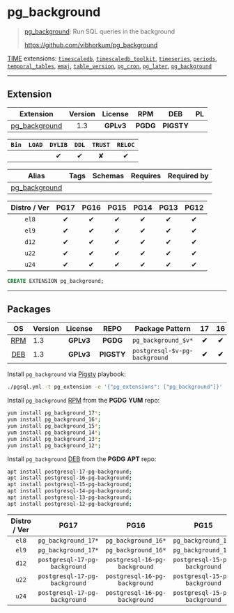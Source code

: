 # pg_background


> [pg_background](https://github.com/vibhorkum/pg_background): Run SQL queries in the background
>
> https://github.com/vibhorkum/pg_background





[TIME](/time) extensions: [`timescaledb`](/timescaledb), [`timescaledb_toolkit`](/timescaledb_toolkit), [`timeseries`](/timeseries), [`periods`](/periods), [`temporal_tables`](/temporal_tables), [`emaj`](/emaj), [`table_version`](/table_version), [`pg_cron`](/pg_cron), [`pg_later`](/pg_later), [`pg_background`](/pg_background)


-------
## Extension


| Extension | Version | License | RPM | DEB | PL |
|-----------|:-------:|:-------:|:---:|:---:|:--:|
| [pg_background](https://github.com/vibhorkum/pg_background) | 1.3 | **<span class="tcwarn">GPLv3</span>** | **<span class="tccyan">PGDG</span>** | **<span class="tcwarn">PIGSTY</span>** |  |



| `Bin` | `LOAD` | `DYLIB` | `DDL` | `TRUST` | `RELOC` |
|:-----:|:------:|:-------:|:-----:|:-------:|:-------:|
|  |  | <span class="tcblue">✔</span> | <span class="tcblue">✔</span> | <span class="tcwarn">✘</span> | <span class="tcblue">✔</span> |



| Alias | Tags | Schemas | Requires | Required by |
|-------|------|---------|----------|-------------|
| [pg_background](/pg_background) |  |  |  |  |



| Distro / Ver | PG17 | PG16 | PG15 | PG14 | PG13 | PG12 |
|:------------:|:----:|:----:|:----:|:----:|:----:|:----:|
| `el8` | <span class="tcblue">✔</span> | <span class="tcblue">✔</span> | <span class="tcblue">✔</span> | <span class="tcblue">✔</span> | <span class="tcblue">✔</span> | <span class="tcblue">✔</span> |
| `el9` | <span class="tcblue">✔</span> | <span class="tcblue">✔</span> | <span class="tcblue">✔</span> | <span class="tcblue">✔</span> | <span class="tcblue">✔</span> | <span class="tcblue">✔</span> |
| `d12` | <span class="tcblue">✔</span> | <span class="tcblue">✔</span> | <span class="tcblue">✔</span> | <span class="tcblue">✔</span> | <span class="tcblue">✔</span> | <span class="tcblue">✔</span> |
| `u22` | <span class="tcblue">✔</span> | <span class="tcblue">✔</span> | <span class="tcblue">✔</span> | <span class="tcblue">✔</span> | <span class="tcblue">✔</span> | <span class="tcblue">✔</span> |
| `u24` | <span class="tcblue">✔</span> | <span class="tcblue">✔</span> | <span class="tcblue">✔</span> | <span class="tcblue">✔</span> | <span class="tcblue">✔</span> | <span class="tcblue">✔</span> |





```sql
CREATE EXTENSION pg_background;
```

-----------


## Packages


| OS | Version | License | REPO | Package Pattern | 17 | 16 | 15 | 14 | 13 | 12 | Dependency |
|:--:|---------|:-------:|:----:|-----------------|:--:|:--:|:--:|:--:|:--:|:--:|------------|
| [RPM](/rpm) | 1.3 | **<span class="tcwarn">GPLv3</span>** | **<span class="tccyan">PGDG</span>** | `pg_background_$v*` | **<span class="tccyan">✔</span>** | **<span class="tccyan">✔</span>** | **<span class="tccyan">✔</span>** | **<span class="tccyan">✔</span>** | **<span class="tccyan">✔</span>** | **<span class="tccyan">✔</span>** |  |
| [DEB](/deb) | 1.3 | **<span class="tcwarn">GPLv3</span>** | **<span class="tcwarn">PIGSTY</span>** | `postgresql-$v-pg-background` | **<span class="tccyan">✔</span>** | **<span class="tccyan">✔</span>** | **<span class="tccyan">✔</span>** | **<span class="tccyan">✔</span>** | **<span class="tccyan">✔</span>** | **<span class="tccyan">✔</span>** |  |



Install `pg_background` via [Pigsty](https://pigsty.io/docs/pgext/usage/install/) playbook:

```bash
./pgsql.yml -t pg_extension -e '{"pg_extensions": ["pg_background"]}'
```


Install `pg_background` [RPM](/rpm) from the **<span class="tccyan">PGDG</span>** **YUM** repo:

```bash
yum install pg_background_17*;
yum install pg_background_16*;
yum install pg_background_15*;
yum install pg_background_14*;
yum install pg_background_13*;
yum install pg_background_12*;
```


Install `pg_background` [DEB](/deb) from the **<span class="tccyan">PGDG</span>** **APT** repo:

```bash
apt install postgresql-17-pg-background;
apt install postgresql-16-pg-background;
apt install postgresql-15-pg-background;
apt install postgresql-14-pg-background;
apt install postgresql-13-pg-background;
apt install postgresql-12-pg-background;
```




| Distro / Ver | PG17 | PG16 | PG15 | PG14 | PG13 | PG12 |
|:------------:|:----:|:----:|:----:|:----:|:----:|:----:|
| `el8` | `pg_background_17*` | `pg_background_16*` | `pg_background_15*` | `pg_background_14*` | `pg_background_13*` | `pg_background_12*` |
| `el9` | `pg_background_17*` | `pg_background_16*` | `pg_background_15*` | `pg_background_14*` | `pg_background_13*` | `pg_background_12*` |
| `d12` | `postgresql-17-pg-background` | `postgresql-16-pg-background` | `postgresql-15-pg-background` | `postgresql-14-pg-background` | `postgresql-13-pg-background` | `postgresql-12-pg-background` |
| `u22` | `postgresql-17-pg-background` | `postgresql-16-pg-background` | `postgresql-15-pg-background` | `postgresql-14-pg-background` | `postgresql-13-pg-background` | `postgresql-12-pg-background` |
| `u24` | `postgresql-17-pg-background` | `postgresql-16-pg-background` | `postgresql-15-pg-background` | `postgresql-14-pg-background` | `postgresql-13-pg-background` | `postgresql-12-pg-background` |





